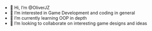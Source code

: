 - 👋 Hi, I’m @OliverJZ
- 👀 I’m interested in Game Development and coding in general
- 🌱 I’m currently learning OOP in depth
- 💞️ I’m looking to collaborate on interesting game designs and ideas




